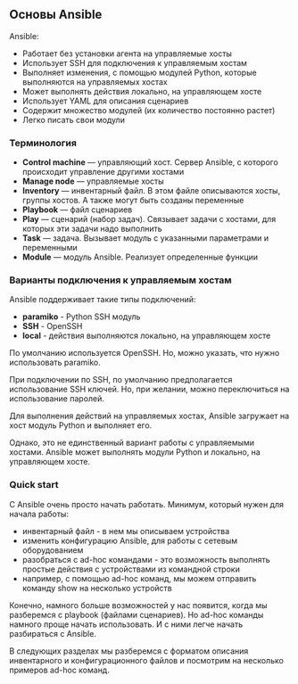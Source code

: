## Основы Ansible

Ansible:
* Работает без установки агента на управляемые хосты
* Использует SSH для подключения к управляемым хостам
* Выполняет изменения, с помощью модулей Python, которые выполняются на управляемых хостах
* Может выполнять действия локально, на управляющем хосте
* Использует YAML для описания сценариев
* Содержит множество модулей (их количество постоянно растет)
* Легко писать свои модули

### Терминология
* __Control machine__ —  управляющий хост. Сервер Ansible, с которого происходит управление другими хостами
* __Manage node__ —  управляемые хосты
* __Inventory__ —  инвентарный файл. В этом файле описываются хосты, группы хостов. А также могут быть созданы переменные
* __Playbook__ — файл сценариев
* __Play__ —  сценарий (набор задач). Связывает задачи с хостами, для которых эти задачи надо выполнить
* __Task__ —  задача. Вызывает модуль с указанными параметрами и переменными
* __Module__ — модуль Ansible. Реализует определенные функции


### Варианты подключения к управляемым хостам
Ansible поддерживает такие типы подключений:
* __paramiko__ - Python SSH модуль
* __SSH__ - OpenSSH
* __local__ - действия выполняются локально, на управляющем хосте

По умолчанию используется OpenSSH. Но, можно указать, что нужно использовать paramiko.

При подключении по SSH, по умолчанию предполагается использование SSH ключей. Но, при желании, можно переключиться на использование паролей.


Для выполнения действий на управляемых хостах, Ansible загружает на хост модуль Python и выполняет его.

Однако, это не единственный вариант работы с управляемыми хостами.
Ansible может выполнять модули Python и локально, на управляющем хосте.


### Quick start

С Ansible очень просто начать работать. Минимум, который нужен для начала работы:
* инвентарный файл - в нем мы описываем устройства
* изменить конфигурацию Ansible, для работы с сетевым оборудованием
* разобраться с ad-hoc командами - это возможность выполнять простые действия с устройствами из командной строки
 * например, с помощью ad-hoc команд, мы можем отправить команду show на несколько устройств

Конечно, намного больше возможностей у нас появится, когда мы разберемся с playbook (файлами сценариев). Но ad-hoc команды намного проще начать использовать. И с ними легче начать разбираться с Ansible.

В следующих разделах мы разберемся с форматом описания инвентарного и конфигурационного файлов и посмотрим на несколько примеров ad-hoc команд.
